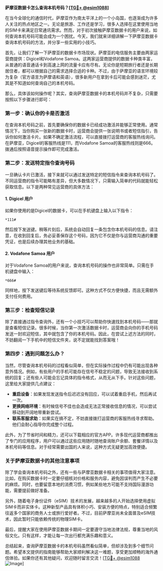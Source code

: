 **萨摩亚数据卡怎么查询本机号码？[[TG💪+ @esim1088](https://t.me/s/esim1088)]**

在当今全球化的通信时代，萨摩亚作为南太平洋上的一个小岛国，也逐渐成为许多人关注的热点地区之一。无论是旅游、工作还是学习，很多人选择在这里使用当地的SIM卡来满足日常通讯需求。然而，对于初次接触萨摩亚数据卡的用户来说，如何查询本机号码可能会成为一个困扰。今天，我们就来详细讲解一下萨摩亚数据卡查询本机号码的方法，并分享一些实用的小技巧。

首先，让我们了解一下萨摩亚的数据卡市场现状。萨摩亚的电信服务主要由两家运营商提供：Digicel和Vodafone Samoa。这两家运营商提供的数据卡种类丰富，从普通的语音通话卡到高速上网的流量卡应有尽有。无论你是短期旅行者还是长期居住者，都可以根据自己的需求选择合适的卡种。不过，由于萨摩亚的语言环境较为复杂（官方语言为萨摩语和英语），很多新用户在拿到卡后可能会感到迷茫，尤其是不知道如何查询自己的本机号码。

那么，具体该如何操作呢？其实，查询萨摩亚数据卡的本机号码并不复杂，只需要按照以下步骤进行即可：

### **第一步：确认你的卡是否激活**
在查询本机号码之前，首先要确保你的数据卡已经成功激活并能够正常使用。通常情况下，当你购买一张新的数据卡时，运营商会提供一张说明书或者短信指引，告诉你如何激活卡片。如果不确定激活流程，可以直接拨打运营商的客服热线询问。在萨摩亚，Digicel的客服热线是111，而Vodafone Samoa的客服热线则是666。拨通后按照语音提示操作即可完成激活。

### **第二步：发送特定指令查询号码**
一旦确认卡片已激活，接下来就可以通过发送特定的短信指令来查询本机号码了。不同运营商的指令可能略有差异，但大多数情况下，只需输入简单的代码就能轻松获取信息。以下是两种常见运营商的具体方法：

#### **1. Digicel 用户**
如果你使用的是Digicel的数据卡，可以在手机键盘上输入以下指令：
```
*111#
```
然后按下发送键。稍等片刻后，系统会自动回复一条包含你本机号码的信息。请注意，在收到回复后，务必妥善保存这个号码，因为它不仅是你与运营商沟通的重要凭证，也是后续办理其他业务的基础。

#### **2. Vodafone Samoa 用户**
对于Vodafone Samoa的用户来说，查询本机号码的操作也非常简单。只需在手机键盘中输入：
```
*666#
```
同样地，按下发送键后等待系统反馈即可。这种方式不仅方便快捷，而且无需额外支付任何费用。

### **第三步：检查短信记录**
除了直接通过指令查询外，还有一个小技巧可以帮助你快速找到本机号码——那就是查看短信记录。很多时候，当你第一次激活数据卡时，运营商会向你的手机号码发送一封欢迎短信，其中就包含了你的本机号码。因此，在尝试上述方法的同时，不妨翻阅一下手机中的短信文件夹，说不定就能找到答案哦！

### **第四步：遇到问题怎么办？**
当然，尽管查询本机号码的过程看似简单，但在实际操作过程中仍有可能出现各种意外情况。例如，有些用户的手机可能存在信号不稳定的问题，导致无法接收到系统的回复；还有些人可能会忘记具体的指令格式，从而无从下手。针对这些问题，这里给大家提供几点建议：

- **重启设备**：如果发现发送指令后迟迟没有回应，可以试着重启手机，然后再试一次。
- **更换网络环境**：有时候信号不佳也会造成无法正常接收信息的情况，可以尝试移动到开阔地带重新尝试。
- **联系客服求助**：如果实在搞不定，不妨直接拨打运营商的客服热线寻求帮助。他们会耐心指导你完成整个过程。

此外，为了节省时间和精力，还可以下载相应的官方APP。许多现代运营商都推出了专门的应用程序，用户可以通过这些应用随时随地查询账户余额、套餐详情以及本机号码等信息。对于经常需要出国的人来说，这种方式无疑更加高效便捷。

### **关于萨摩亚数据卡的其他注意事项**
除了学会查询本机号码之外，还有一些与萨摩亚数据卡相关的事项值得大家注意。比如，在购买数据卡时一定要仔细核对价格和服务内容，避免因误判而产生不必要的麻烦。同时，也要留意本地的消费习惯，例如某些地方可能不支持国际漫游功能，需要提前做好准备。

另外，随着电子身份证件（eSIM）技术的发展，越来越多的人开始选择使用虚拟SIM卡而非实体卡。这种新型产品具有体积小巧、安装方便的特点，特别适合频繁往返多个国家的商务人士或旅行爱好者。不过，目前萨摩亚尚未全面普及eSIM技术，因此暂时只能依赖传统的物理SIM卡。

最后，提醒大家在使用萨摩亚数据卡期间一定要遵守当地法律法规，尊重当地的风俗文化。只有这样，才能让每一次出行都充满乐趣和意义。

总结起来，查询萨摩亚数据卡的本机号码虽然看似简单，但却涉及到多个细节问题。希望本文提供的指南能够帮助大家顺利解决这一难题，享受更加顺畅的海外通信体验。如果你还有其他疑问，欢迎随时留言交流！[[TG💪+ @esim1088](https://t.me/s/esim1088) ![Image](https://i.postimg.cc/4NQfJmqS/Snipaste-2025-05-13-00-14-12.png)]